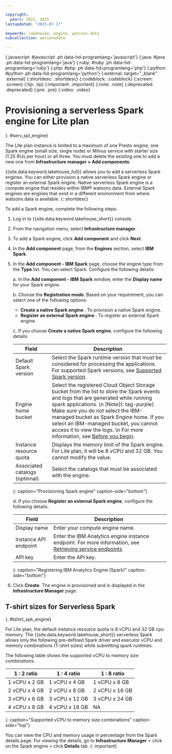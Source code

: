 ```yaml
---

copyright:
  years: 2022, 2025
lastupdated: "2025-07-17"

keywords: lakehouse, engine, watsonx.data
subcollection: watsonxdata

---
```


{:javascript: #javascript .ph data-hd-programlang='javascript'}
{:java: #java .ph data-hd-programlang='java'}
{:ruby: #ruby .ph data-hd-programlang='ruby'}
{:php: #php .ph data-hd-programlang='php'}
{:python: #python .ph data-hd-programlang='python'}
{:external: target="_blank" .external}
{:shortdesc: .shortdesc}
{:codeblock: .codeblock}
{:screen: .screen}
{:tip: .tip}
{:important: .important}
{:note: .note}
{:deprecated: .deprecated}
{:pre: .pre}
{:video: .video}

# Provisioning a serverless Spark engine for Lite plan
{: #serv_spl_engine}

The Lite plan instance is limited to a maximum of one Presto engine, one Spark engine (small size, single node) or Milvus service with starter size (1.25 RUs per hour) or all three. You must delete the existing one to add a new one from **Infrastructure manager > Add components**.


{{site.data.keyword.lakehouse_full}} allows you to add a serverless Spark engines. You can either provision a native serverless Spark engine or register an external Spark engine. Native serverless Spark engine is a compute engine that resides within IBM® watsonx.data. External Spark engines are engines that exist in a different environment from where watsonx.data is available.
{: shortdesc}

To add a Spark engine, complete the following steps.

1. Log in to {{site.data.keyword.lakehouse_short}} console.

2. From the navigation menu, select **Infrastructure manager**.

3. To add a Spark engine, click **Add component** and click **Next**.

5. In the **Add component** page, from the **Engines** section, select **IBM Spark**.

6. In the **Add component - IBM Spark** page, choose the engine type from the **Type** list. You can select Spark. Configure the following details:

      a. In the **Add component - IBM Spark** window, enter the **Display name** for your Spark engine.

      b. Choose the **Registration mode**. Based on your requirement, you can select one of the following options:

      - **Create a native Spark engine** : To provision a native Spark engine.
      - **Register an external Spark engine** : To register an external Spark engine.


      c. If you choose **Create a native Spark engine**, configure the following details:

      | Field | Description |
      | --- | --- |
      | Default Spark version | Select the Spark runtime version that must be considered for processing the applications. For supported Spark versions, see [Supported Spark version](/docs/watsonxdata?topic=watsonxdata-wxd-ae_limits#cpu-mem-spk_versn). |
      | Engine home bucket | Select the registered Cloud Object Storage bucket from the list to store the Spark events and logs that are generated while running spark applications. \n [Note]{: tag-purple} Make sure you do not select the IBM-managed bucket as Spark Engine home. If you select an IBM-managed bucket, you cannot access it to view the logs. \n For more information, see [Before you begin]({{site.data.keyword.ref-prov_nspark-link}}#prereq_nspark_prov).|
      |Instance resource quota| Displays the memory limit of the Spark engine. For Lite plan, it will be 8 vCPU and 32 GB. You cannot modify the value.   |
      |Associated catalogs (optional)| Select the catalogs that must be associated with the engine.   |
      {: caption="Provisioning Spark engine" caption-side="bottom"}

      d. If you choose **Register an external Spark engine**, configure the following details:


      | Field      | Description    |
      |--------------------------------|--------------------------------------------------------------------------------------------|
      | Display name   | Enter your compute engine name.  |
      | Instance API endpoint | Enter the IBM Analytics engine instance endpoint. For more information, see [Retrieving service endpoints](https://cloud.ibm.com/docs/AnalyticsEngine?topic=AnalyticsEngine-retrieve-endpoints-serverless)  |
      | API key   | Enter the API key. |
      {: caption="Registering IBM Analytics Engine (Spark)" caption-side="bottom"}


6. Click **Create**. The engine is provisioned and is displayed in the **Infrastructure Manager** page.


## T-shirt sizes for Serverless Spark
{: #tshirt_spk_engine}

For Lite plan, the default instance resource quota is  8 vCPU and 32 GB cpu memory. The {{site.data.keyword.lakehouse_short}} serverless Spark allows only the following pre-defined Spark driver and executor vCPU and memory combinations (T-shirt sizes) while submitting spark runtimes.

The following table shows the supported vCPU to memory size combinations.

| 1 : 2 ratio | 1 : 4 ratio | 1 : 8 ratio |
| ------------|-------------|-------------|
| 1 vCPU x 2 GB | 1 vCPU x 4 GB | 1 vCPU x 8 GB |
| 2 vCPU x 4 GB | 2 vCPU x 8 GB | 2 vCPU x 16 GB |
| 3 vCPU x 6 GB | 3 vCPU x 12 GB | 3 vCPU x 24 GB |
| 4 vCPU x 8 GB | 4 vCPU x 16 GB | NA  |
{: caption="Supported vCPU to memory size combinations" caption-side="top"}


You can view the CPU and memory usage in percentage from the Spark details page. For viewing the details, go to **Infrastructure Manager** > click on the Spark engine > click **Details** tab.
{: important}
